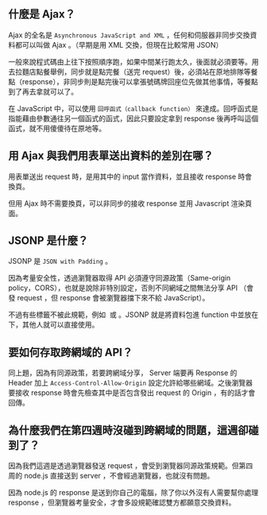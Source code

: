 ## 什麼是 Ajax？

Ajax 的全名是 `Asynchronous JavaScript and XML` ，任何和伺服器非同步交換資料都可以叫做 Ajax 。（早期是用 XML 交換，但現在比較常用 JSON）

一般來說程式碼由上往下按照順序跑，如果中間某行跑太久，後面就必須要等。用去拉麵店點餐舉例，同步就是點完餐（送完 request）後，必須站在原地排隊等餐點（response），非同步則是點完後可以拿張號碼牌回座位先做其他事情，等餐點到了再去拿就可以了。

在 JavaScript 中，可以使用  `回呼函式（callback function）` 來達成。回呼函式是指能藉由參數通往另一個函式的函式，因此只要設定拿到 response 後再呼叫這個函式，就不用傻傻待在原地等。


## 用 Ajax 與我們用表單送出資料的差別在哪？

用表單送出 request 時，是用其中的 input 當作資料，並且接收 response 時會換頁。

但用 Ajax 時不需要換頁，可以非同步的接收 response 並用 Javascript 渲染頁面。


## JSONP 是什麼？

JSONP 是 `JSON with Padding` 。

因為考量安全性，透過瀏覽器取得 API 必須遵守同源政策（Same-origin policy，CORS），也就是說除非特別設定，否則不同網域之間無法分享 API （會發 request ，但 response 會被瀏覽器擋下來不給 JavaScript）。

不過有些標籤不被此規範，例如 <img> 或 <scipt> 。JSONP 就是將資料包進 function 中並放在 <scipt> 下，其他人就可以直接使用。


## 要如何存取跨網域的 API？

同上題，因為有同源政策，若要跨網域分享， Server 端要再 Response 的 Header 加上 `Access-Control-Allow-Origin` 設定允許給哪些網域。之後瀏覽器要接收 response 時會先檢查其中是否包含發出 request 的 Origin ，有的話才會回傳。


## 為什麼我們在第四週時沒碰到跨網域的問題，這週卻碰到了？

因為我們這週是透過瀏覽器發送 request ，會受到瀏覽器同源政策規範。但第四周的 node.js 直接送到 server ，不會經過瀏覽器，也就沒有問題。

因為 node.js 的 response 是送到你自己的電腦，除了你以外沒有人需要幫你處理 response ，但瀏覽器考量安全，才會多設規範確認雙方都願意交換資料。